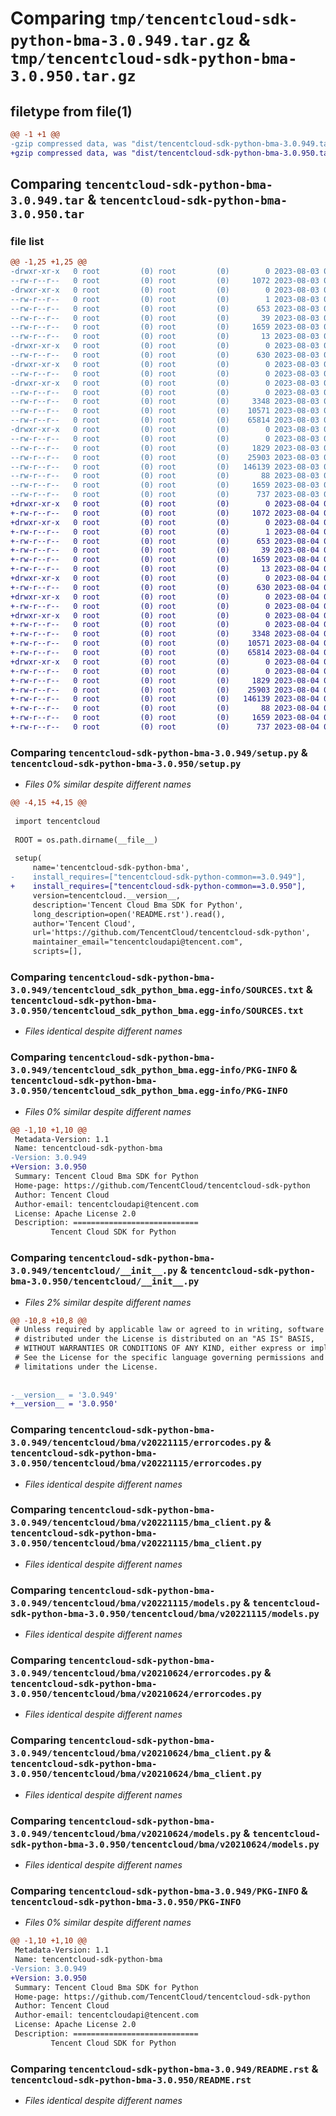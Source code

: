 # Comparing `tmp/tencentcloud-sdk-python-bma-3.0.949.tar.gz` & `tmp/tencentcloud-sdk-python-bma-3.0.950.tar.gz`

## filetype from file(1)

```diff
@@ -1 +1 @@
-gzip compressed data, was "dist/tencentcloud-sdk-python-bma-3.0.949.tar", last modified: Thu Aug  3 00:20:16 2023, max compression
+gzip compressed data, was "dist/tencentcloud-sdk-python-bma-3.0.950.tar", last modified: Fri Aug  4 00:20:15 2023, max compression
```

## Comparing `tencentcloud-sdk-python-bma-3.0.949.tar` & `tencentcloud-sdk-python-bma-3.0.950.tar`

### file list

```diff
@@ -1,25 +1,25 @@
-drwxr-xr-x   0 root         (0) root         (0)        0 2023-08-03 00:20:16.000000 tencentcloud-sdk-python-bma-3.0.949/
--rw-r--r--   0 root         (0) root         (0)     1072 2023-08-03 00:20:16.000000 tencentcloud-sdk-python-bma-3.0.949/setup.py
-drwxr-xr-x   0 root         (0) root         (0)        0 2023-08-03 00:20:16.000000 tencentcloud-sdk-python-bma-3.0.949/tencentcloud_sdk_python_bma.egg-info/
--rw-r--r--   0 root         (0) root         (0)        1 2023-08-03 00:20:16.000000 tencentcloud-sdk-python-bma-3.0.949/tencentcloud_sdk_python_bma.egg-info/dependency_links.txt
--rw-r--r--   0 root         (0) root         (0)      653 2023-08-03 00:20:16.000000 tencentcloud-sdk-python-bma-3.0.949/tencentcloud_sdk_python_bma.egg-info/SOURCES.txt
--rw-r--r--   0 root         (0) root         (0)       39 2023-08-03 00:20:16.000000 tencentcloud-sdk-python-bma-3.0.949/tencentcloud_sdk_python_bma.egg-info/requires.txt
--rw-r--r--   0 root         (0) root         (0)     1659 2023-08-03 00:20:16.000000 tencentcloud-sdk-python-bma-3.0.949/tencentcloud_sdk_python_bma.egg-info/PKG-INFO
--rw-r--r--   0 root         (0) root         (0)       13 2023-08-03 00:20:16.000000 tencentcloud-sdk-python-bma-3.0.949/tencentcloud_sdk_python_bma.egg-info/top_level.txt
-drwxr-xr-x   0 root         (0) root         (0)        0 2023-08-03 00:20:16.000000 tencentcloud-sdk-python-bma-3.0.949/tencentcloud/
--rw-r--r--   0 root         (0) root         (0)      630 2023-08-03 00:20:16.000000 tencentcloud-sdk-python-bma-3.0.949/tencentcloud/__init__.py
-drwxr-xr-x   0 root         (0) root         (0)        0 2023-08-03 00:20:16.000000 tencentcloud-sdk-python-bma-3.0.949/tencentcloud/bma/
--rw-r--r--   0 root         (0) root         (0)        0 2023-08-03 00:20:16.000000 tencentcloud-sdk-python-bma-3.0.949/tencentcloud/bma/__init__.py
-drwxr-xr-x   0 root         (0) root         (0)        0 2023-08-03 00:20:16.000000 tencentcloud-sdk-python-bma-3.0.949/tencentcloud/bma/v20221115/
--rw-r--r--   0 root         (0) root         (0)        0 2023-08-03 00:20:16.000000 tencentcloud-sdk-python-bma-3.0.949/tencentcloud/bma/v20221115/__init__.py
--rw-r--r--   0 root         (0) root         (0)     3348 2023-08-03 00:20:16.000000 tencentcloud-sdk-python-bma-3.0.949/tencentcloud/bma/v20221115/errorcodes.py
--rw-r--r--   0 root         (0) root         (0)    10571 2023-08-03 00:20:16.000000 tencentcloud-sdk-python-bma-3.0.949/tencentcloud/bma/v20221115/bma_client.py
--rw-r--r--   0 root         (0) root         (0)    65814 2023-08-03 00:20:16.000000 tencentcloud-sdk-python-bma-3.0.949/tencentcloud/bma/v20221115/models.py
-drwxr-xr-x   0 root         (0) root         (0)        0 2023-08-03 00:20:16.000000 tencentcloud-sdk-python-bma-3.0.949/tencentcloud/bma/v20210624/
--rw-r--r--   0 root         (0) root         (0)        0 2023-08-03 00:20:16.000000 tencentcloud-sdk-python-bma-3.0.949/tencentcloud/bma/v20210624/__init__.py
--rw-r--r--   0 root         (0) root         (0)     1829 2023-08-03 00:20:16.000000 tencentcloud-sdk-python-bma-3.0.949/tencentcloud/bma/v20210624/errorcodes.py
--rw-r--r--   0 root         (0) root         (0)    25903 2023-08-03 00:20:16.000000 tencentcloud-sdk-python-bma-3.0.949/tencentcloud/bma/v20210624/bma_client.py
--rw-r--r--   0 root         (0) root         (0)   146139 2023-08-03 00:20:16.000000 tencentcloud-sdk-python-bma-3.0.949/tencentcloud/bma/v20210624/models.py
--rw-r--r--   0 root         (0) root         (0)       88 2023-08-03 00:20:16.000000 tencentcloud-sdk-python-bma-3.0.949/setup.cfg
--rw-r--r--   0 root         (0) root         (0)     1659 2023-08-03 00:20:16.000000 tencentcloud-sdk-python-bma-3.0.949/PKG-INFO
--rw-r--r--   0 root         (0) root         (0)      737 2023-08-03 00:20:16.000000 tencentcloud-sdk-python-bma-3.0.949/README.rst
+drwxr-xr-x   0 root         (0) root         (0)        0 2023-08-04 00:20:15.000000 tencentcloud-sdk-python-bma-3.0.950/
+-rw-r--r--   0 root         (0) root         (0)     1072 2023-08-04 00:20:15.000000 tencentcloud-sdk-python-bma-3.0.950/setup.py
+drwxr-xr-x   0 root         (0) root         (0)        0 2023-08-04 00:20:15.000000 tencentcloud-sdk-python-bma-3.0.950/tencentcloud_sdk_python_bma.egg-info/
+-rw-r--r--   0 root         (0) root         (0)        1 2023-08-04 00:20:15.000000 tencentcloud-sdk-python-bma-3.0.950/tencentcloud_sdk_python_bma.egg-info/dependency_links.txt
+-rw-r--r--   0 root         (0) root         (0)      653 2023-08-04 00:20:15.000000 tencentcloud-sdk-python-bma-3.0.950/tencentcloud_sdk_python_bma.egg-info/SOURCES.txt
+-rw-r--r--   0 root         (0) root         (0)       39 2023-08-04 00:20:15.000000 tencentcloud-sdk-python-bma-3.0.950/tencentcloud_sdk_python_bma.egg-info/requires.txt
+-rw-r--r--   0 root         (0) root         (0)     1659 2023-08-04 00:20:15.000000 tencentcloud-sdk-python-bma-3.0.950/tencentcloud_sdk_python_bma.egg-info/PKG-INFO
+-rw-r--r--   0 root         (0) root         (0)       13 2023-08-04 00:20:15.000000 tencentcloud-sdk-python-bma-3.0.950/tencentcloud_sdk_python_bma.egg-info/top_level.txt
+drwxr-xr-x   0 root         (0) root         (0)        0 2023-08-04 00:20:15.000000 tencentcloud-sdk-python-bma-3.0.950/tencentcloud/
+-rw-r--r--   0 root         (0) root         (0)      630 2023-08-04 00:20:15.000000 tencentcloud-sdk-python-bma-3.0.950/tencentcloud/__init__.py
+drwxr-xr-x   0 root         (0) root         (0)        0 2023-08-04 00:20:15.000000 tencentcloud-sdk-python-bma-3.0.950/tencentcloud/bma/
+-rw-r--r--   0 root         (0) root         (0)        0 2023-08-04 00:20:15.000000 tencentcloud-sdk-python-bma-3.0.950/tencentcloud/bma/__init__.py
+drwxr-xr-x   0 root         (0) root         (0)        0 2023-08-04 00:20:15.000000 tencentcloud-sdk-python-bma-3.0.950/tencentcloud/bma/v20221115/
+-rw-r--r--   0 root         (0) root         (0)        0 2023-08-04 00:20:15.000000 tencentcloud-sdk-python-bma-3.0.950/tencentcloud/bma/v20221115/__init__.py
+-rw-r--r--   0 root         (0) root         (0)     3348 2023-08-04 00:20:15.000000 tencentcloud-sdk-python-bma-3.0.950/tencentcloud/bma/v20221115/errorcodes.py
+-rw-r--r--   0 root         (0) root         (0)    10571 2023-08-04 00:20:15.000000 tencentcloud-sdk-python-bma-3.0.950/tencentcloud/bma/v20221115/bma_client.py
+-rw-r--r--   0 root         (0) root         (0)    65814 2023-08-04 00:20:15.000000 tencentcloud-sdk-python-bma-3.0.950/tencentcloud/bma/v20221115/models.py
+drwxr-xr-x   0 root         (0) root         (0)        0 2023-08-04 00:20:15.000000 tencentcloud-sdk-python-bma-3.0.950/tencentcloud/bma/v20210624/
+-rw-r--r--   0 root         (0) root         (0)        0 2023-08-04 00:20:15.000000 tencentcloud-sdk-python-bma-3.0.950/tencentcloud/bma/v20210624/__init__.py
+-rw-r--r--   0 root         (0) root         (0)     1829 2023-08-04 00:20:15.000000 tencentcloud-sdk-python-bma-3.0.950/tencentcloud/bma/v20210624/errorcodes.py
+-rw-r--r--   0 root         (0) root         (0)    25903 2023-08-04 00:20:15.000000 tencentcloud-sdk-python-bma-3.0.950/tencentcloud/bma/v20210624/bma_client.py
+-rw-r--r--   0 root         (0) root         (0)   146139 2023-08-04 00:20:15.000000 tencentcloud-sdk-python-bma-3.0.950/tencentcloud/bma/v20210624/models.py
+-rw-r--r--   0 root         (0) root         (0)       88 2023-08-04 00:20:15.000000 tencentcloud-sdk-python-bma-3.0.950/setup.cfg
+-rw-r--r--   0 root         (0) root         (0)     1659 2023-08-04 00:20:15.000000 tencentcloud-sdk-python-bma-3.0.950/PKG-INFO
+-rw-r--r--   0 root         (0) root         (0)      737 2023-08-04 00:20:15.000000 tencentcloud-sdk-python-bma-3.0.950/README.rst
```

### Comparing `tencentcloud-sdk-python-bma-3.0.949/setup.py` & `tencentcloud-sdk-python-bma-3.0.950/setup.py`

 * *Files 0% similar despite different names*

```diff
@@ -4,15 +4,15 @@
 
 import tencentcloud
 
 ROOT = os.path.dirname(__file__)
 
 setup(
     name='tencentcloud-sdk-python-bma',
-    install_requires=["tencentcloud-sdk-python-common==3.0.949"],
+    install_requires=["tencentcloud-sdk-python-common==3.0.950"],
     version=tencentcloud.__version__,
     description='Tencent Cloud Bma SDK for Python',
     long_description=open('README.rst').read(),
     author='Tencent Cloud',
     url='https://github.com/TencentCloud/tencentcloud-sdk-python',
     maintainer_email="tencentcloudapi@tencent.com",
     scripts=[],
```

### Comparing `tencentcloud-sdk-python-bma-3.0.949/tencentcloud_sdk_python_bma.egg-info/SOURCES.txt` & `tencentcloud-sdk-python-bma-3.0.950/tencentcloud_sdk_python_bma.egg-info/SOURCES.txt`

 * *Files identical despite different names*

### Comparing `tencentcloud-sdk-python-bma-3.0.949/tencentcloud_sdk_python_bma.egg-info/PKG-INFO` & `tencentcloud-sdk-python-bma-3.0.950/tencentcloud_sdk_python_bma.egg-info/PKG-INFO`

 * *Files 0% similar despite different names*

```diff
@@ -1,10 +1,10 @@
 Metadata-Version: 1.1
 Name: tencentcloud-sdk-python-bma
-Version: 3.0.949
+Version: 3.0.950
 Summary: Tencent Cloud Bma SDK for Python
 Home-page: https://github.com/TencentCloud/tencentcloud-sdk-python
 Author: Tencent Cloud
 Author-email: tencentcloudapi@tencent.com
 License: Apache License 2.0
 Description: ============================
         Tencent Cloud SDK for Python
```

### Comparing `tencentcloud-sdk-python-bma-3.0.949/tencentcloud/__init__.py` & `tencentcloud-sdk-python-bma-3.0.950/tencentcloud/__init__.py`

 * *Files 2% similar despite different names*

```diff
@@ -10,8 +10,8 @@
 # Unless required by applicable law or agreed to in writing, software
 # distributed under the License is distributed on an "AS IS" BASIS,
 # WITHOUT WARRANTIES OR CONDITIONS OF ANY KIND, either express or implied.
 # See the License for the specific language governing permissions and
 # limitations under the License.
 
 
-__version__ = '3.0.949'
+__version__ = '3.0.950'
```

### Comparing `tencentcloud-sdk-python-bma-3.0.949/tencentcloud/bma/v20221115/errorcodes.py` & `tencentcloud-sdk-python-bma-3.0.950/tencentcloud/bma/v20221115/errorcodes.py`

 * *Files identical despite different names*

### Comparing `tencentcloud-sdk-python-bma-3.0.949/tencentcloud/bma/v20221115/bma_client.py` & `tencentcloud-sdk-python-bma-3.0.950/tencentcloud/bma/v20221115/bma_client.py`

 * *Files identical despite different names*

### Comparing `tencentcloud-sdk-python-bma-3.0.949/tencentcloud/bma/v20221115/models.py` & `tencentcloud-sdk-python-bma-3.0.950/tencentcloud/bma/v20221115/models.py`

 * *Files identical despite different names*

### Comparing `tencentcloud-sdk-python-bma-3.0.949/tencentcloud/bma/v20210624/errorcodes.py` & `tencentcloud-sdk-python-bma-3.0.950/tencentcloud/bma/v20210624/errorcodes.py`

 * *Files identical despite different names*

### Comparing `tencentcloud-sdk-python-bma-3.0.949/tencentcloud/bma/v20210624/bma_client.py` & `tencentcloud-sdk-python-bma-3.0.950/tencentcloud/bma/v20210624/bma_client.py`

 * *Files identical despite different names*

### Comparing `tencentcloud-sdk-python-bma-3.0.949/tencentcloud/bma/v20210624/models.py` & `tencentcloud-sdk-python-bma-3.0.950/tencentcloud/bma/v20210624/models.py`

 * *Files identical despite different names*

### Comparing `tencentcloud-sdk-python-bma-3.0.949/PKG-INFO` & `tencentcloud-sdk-python-bma-3.0.950/PKG-INFO`

 * *Files 0% similar despite different names*

```diff
@@ -1,10 +1,10 @@
 Metadata-Version: 1.1
 Name: tencentcloud-sdk-python-bma
-Version: 3.0.949
+Version: 3.0.950
 Summary: Tencent Cloud Bma SDK for Python
 Home-page: https://github.com/TencentCloud/tencentcloud-sdk-python
 Author: Tencent Cloud
 Author-email: tencentcloudapi@tencent.com
 License: Apache License 2.0
 Description: ============================
         Tencent Cloud SDK for Python
```

### Comparing `tencentcloud-sdk-python-bma-3.0.949/README.rst` & `tencentcloud-sdk-python-bma-3.0.950/README.rst`

 * *Files identical despite different names*

